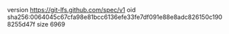 version https://git-lfs.github.com/spec/v1
oid sha256:0064045c67cfa98e81bcc6136efe33fe7df091e88e8adc826150c1908255d47f
size 6969
